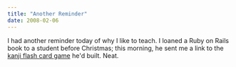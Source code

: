 ```yaml
---
title: "Another Reminder"
date: 2008-02-06
---
```

I had another reminder today of why I like to teach.  I loaned a Ruby on Rails book to a student before Christmas; this morning, he sent me a link to the <a href="http://www.isaacezer.com/kanji/">kanji flash card game</a> he'd built.  Neat.
